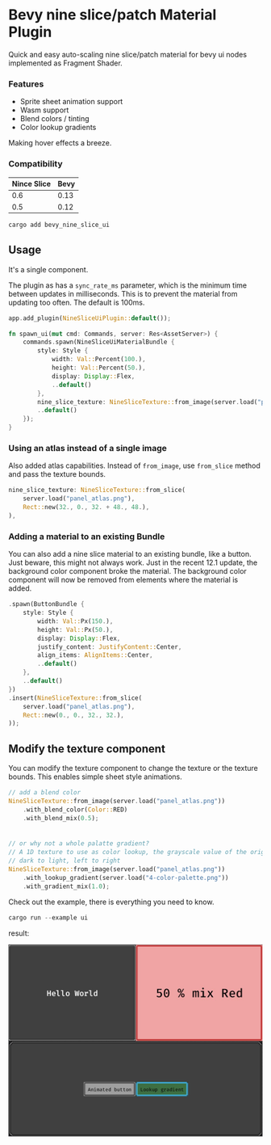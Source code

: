 # Bevy nine slice/patch Material Plugin

Quick and easy auto-scaling nine slice/patch material for bevy ui nodes implemented as Fragment Shader.

### Features

-   Sprite sheet animation support
-   Wasm support
-   Blend colors / tinting
-   Color lookup gradients

Making hover effects a breeze.

### Compatibility

| Nince Slice | Bevy |
| ----------- | ---- |
| 0.6         | 0.13 |
| 0.5         | 0.12 |

```bash
cargo add bevy_nine_slice_ui
```

## Usage

It's a single component.

The plugin as has a `sync_rate_ms` parameter, which is the minimum time between updates in milliseconds. This is to prevent the material from updating too often. The default is 100ms.

```rust
app.add_plugin(NineSliceUiPlugin::default());
```

```rust
fn spawn_ui(mut cmd: Commands, server: Res<AssetServer>) {
    commands.spawn(NineSliceUiMaterialBundle {
        style: Style {
            width: Val::Percent(100.),
            height: Val::Percent(50.),
            display: Display::Flex,
            ..default()
        },
        nine_slice_texture: NineSliceTexture::from_image(server.load("panel_atlas.png")),
        ..default()
    });
}
```

### Using an atlas instead of a single image

Also added atlas capabilities. Instead of `from_image`, use `from_slice` method and pass the texture bounds.

```rust
nine_slice_texture: NineSliceTexture::from_slice(
    server.load("panel_atlas.png"),
    Rect::new(32., 0., 32. + 48., 48.),
),
```

### Adding a material to an existing Bundle

You can also add a nine slice material to an existing bundle, like a button. Just beware, this might not always work. Just in the recent 12.1 update,
the background color component broke the material. The background color component will now be removed from elements where the material is added.

```rust
.spawn(ButtonBundle {
    style: Style {
        width: Val::Px(150.),
        height: Val::Px(50.),
        display: Display::Flex,
        justify_content: JustifyContent::Center,
        align_items: AlignItems::Center,
        ..default()
    },
    ..default()
})
.insert(NineSliceTexture::from_slice(
    server.load("panel_atlas.png"),
    Rect::new(0., 0., 32., 32.),
));

```

## Modify the texture component

You can modify the texture component to change the texture or the texture bounds. This enables simple sheet style animations.

```rust
// add a blend color
NineSliceTexture::from_image(server.load("panel_atlas.png"))
    .with_blend_color(Color::RED)
    .with_blend_mix(0.5);


// or why not a whole palatte gradient?
// A 1D texture to use as color lookup, the grayscale value of the original color is used as UV
// dark to light, left to right
NineSliceTexture::from_image(server.load("panel_atlas.png"))
    .with_lookup_gradient(server.load("4-color-palette.png"))
    .with_gradient_mix(1.0);

```

Check out the example, there is everything you need to know.

```rust
cargo run --example ui
```

result:

![Example](docs/example.jpeg)
